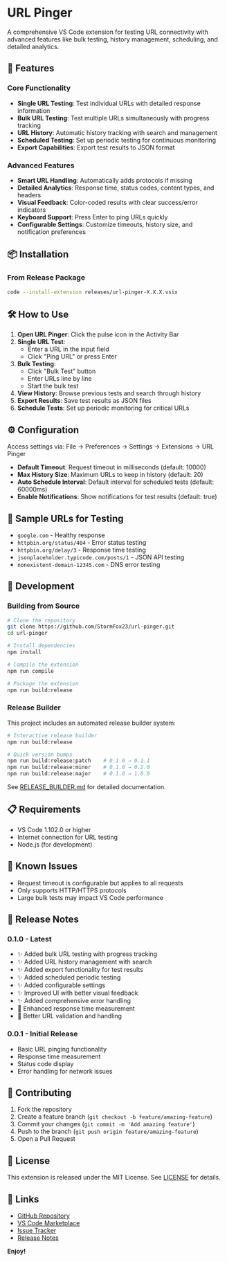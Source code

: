 # URL Pinger

A comprehensive VS Code extension for testing URL connectivity with advanced features like bulk testing, history management, scheduling, and detailed analytics.

## 🚀 Features

### Core Functionality
- **Single URL Testing**: Test individual URLs with detailed response information
- **Bulk URL Testing**: Test multiple URLs simultaneously with progress tracking
- **URL History**: Automatic history tracking with search and management
- **Scheduled Testing**: Set up periodic testing for continuous monitoring
- **Export Capabilities**: Export test results to JSON format

### Advanced Features
- **Smart URL Handling**: Automatically adds protocols if missing
- **Detailed Analytics**: Response time, status codes, content types, and headers
- **Visual Feedback**: Color-coded results with clear success/error indicators
- **Keyboard Support**: Press Enter to ping URLs quickly
- **Configurable Settings**: Customize timeouts, history size, and notification preferences

## 📦 Installation

### From Release Package
```bash
code --install-extension releases/url-pinger-X.X.X.vsix
```



## 🛠️ How to Use

1. **Open URL Pinger**: Click the pulse icon in the Activity Bar
2. **Single URL Test**: 
   - Enter a URL in the input field
   - Click "Ping URL" or press Enter
3. **Bulk Testing**:
   - Click "Bulk Test" button
   - Enter URLs line by line
   - Start the bulk test
4. **View History**: Browse previous tests and search through history
5. **Export Results**: Save test results as JSON files
6. **Schedule Tests**: Set up periodic monitoring for critical URLs

## ⚙️ Configuration

Access settings via: File → Preferences → Settings → Extensions → URL Pinger

- **Default Timeout**: Request timeout in milliseconds (default: 10000)
- **Max History Size**: Maximum URLs to keep in history (default: 20)
- **Auto Schedule Interval**: Default interval for scheduled tests (default: 60000ms)
- **Enable Notifications**: Show notifications for test results (default: true)

## 🧪 Sample URLs for Testing

- `google.com` - Healthy response
- `httpbin.org/status/404` - Error status testing
- `httpbin.org/delay/3` - Response time testing
- `jsonplaceholder.typicode.com/posts/1` - JSON API testing
- `nonexistent-domain-12345.com` - DNS error testing

## 🔧 Development

### Building from Source

```bash
# Clone the repository
git clone https://github.com/StormFox23/url-pinger.git
cd url-pinger

# Install dependencies
npm install

# Compile the extension
npm run compile

# Package the extension
npm run build:release
```

### Release Builder

This project includes an automated release builder system:

```bash
# Interactive release builder
npm run build:release

# Quick version bumps
npm run build:release:patch    # 0.1.0 → 0.1.1
npm run build:release:minor    # 0.1.0 → 0.2.0
npm run build:release:major    # 0.1.0 → 1.0.0
```

See [RELEASE_BUILDER.md](RELEASE_BUILDER.md) for detailed documentation.

## 📋 Requirements

- VS Code 1.102.0 or higher
- Internet connection for URL testing
- Node.js (for development)

## 🐛 Known Issues

- Request timeout is configurable but applies to all requests
- Only supports HTTP/HTTPS protocols
- Large bulk tests may impact VS Code performance

## 📝 Release Notes

### 0.1.0 - Latest

- ✨ Added bulk URL testing with progress tracking
- ✨ Added URL history management with search
- ✨ Added export functionality for test results
- ✨ Added scheduled periodic testing
- ✨ Added configurable settings
- ✨ Improved UI with better visual feedback
- ✨ Added comprehensive error handling
- 🔧 Enhanced response time measurement
- 🔧 Better URL validation and handling

### 0.0.1 - Initial Release

- Basic URL pinging functionality
- Response time measurement
- Status code display
- Error handling for network issues

## 🤝 Contributing

1. Fork the repository
2. Create a feature branch (`git checkout -b feature/amazing-feature`)
3. Commit your changes (`git commit -m 'Add amazing feature'`)
4. Push to the branch (`git push origin feature/amazing-feature`)
5. Open a Pull Request

## 📄 License

This extension is released under the MIT License. See [LICENSE](LICENSE) for details.

## 🔗 Links

- [GitHub Repository](https://github.com/StormFox23/url-pinger)
- [VS Code Marketplace](https://marketplace.visualstudio.com/items?itemName=StormFox23.url-pinger)
- [Issue Tracker](https://github.com/StormFox23/url-pinger/issues)
- [Release Notes](https://github.com/StormFox23/url-pinger/releases)

**Enjoy!**
